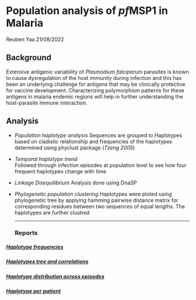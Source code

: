 Population analysis of *pf*MSP1 in Malaria
================
Reuben Yaa
21/08/2022

## Background

Extensive antigenic variability of *Plasmodium falciparum* parasites is
known to cause dysregulation of the host immunity during infection and
this has been an underlying challenge for antigens that may be
clinically protective for vaccine development. Characterizing
polymorphism patterns for these antigens in malaria endemic regions will
help in further understanding the host-parasite immune interaction.

## Analysis

-   *Population haplotype analysis* Sequences are grouped to Haplotypes
    based on cladistic relationship and frequencies of the haplotypes
    determined using phyclust package (*Tzeng 2005*)

-   *Temporal haplotype trend*  
    Followed through infection episodes at population level to see how
    four frequent haplotypes change with time

-   *Linkage Disequilibrium* Analysis done using DnaSP

-   *Phylogenetic population clustering* Haplotypes were ploted using
    phylogenetic tree by applying hamming pairwise distance matrix for
    corresponding residues between two sequences of equal lengths. The
    haplotypes are further clustred

    <hr>

    ### Reports

##### [Haplotype frequencies](https://mangiruben.github.io/pfMSP1-Malaria/code/haplo_freq)

##### [Haplotypes tree and correlations](https://mangiruben.github.io/pfMSP1-Malaria/code/haplo_tree_cor)

##### [Haplotype distribution across episodes](https://mangiruben.github.io/pfMSP1-Malaria/code/hap_distribution)

##### [Haplotype per patient](https://mangiruben.github.io/pfMSP1-Malaria/code/haplotype-per-patient)
